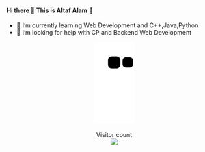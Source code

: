 #### Hi there 👋  This is **Altaf Alam** 🚀
- 🌱 I’m currently learning Web Development and C++,Java,Python
- 🤔 I’m looking for help with CP and Backend Web Development

<p align="center">
  <img src="https://github.com/AltafAlam3/AltafAlam3/raw/output/github-contribution-grid-snake.svg" alt="snake"></center>
</p>


<p align="center"> 
  Visitor count<br>
  <img src="https://profile-counter.glitch.me/AltafAlam3/count.svg" />
</p>

<!--

- 🔭 I’m currently working on ...
- 👯 I’m looking to collaborate on ...

- 💬 Ask me about ...
- 📫 How to reach me: ...
- 😄 Pronouns: ...
- ⚡ Fun fact: ...

-->
